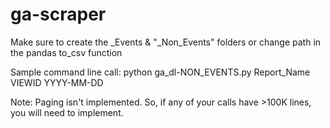 # ga-scraper

Make sure to create the _Events & "_Non_Events" folders or change path in the pandas to_csv function

Sample command line call: python ga_dl-NON_EVENTS.py Report_Name VIEWID YYYY-MM-DD

Note: Paging isn't implemented. So, if any of your calls have >100K lines, you will need to implement.
